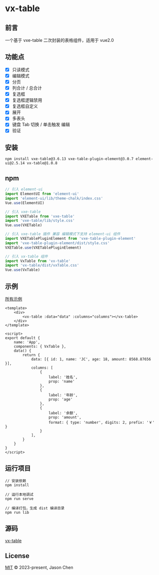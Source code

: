 # vx-table
## 前言

一个基于 vxe-table 二次封装的表格组件，适用于 vue2.0

## 功能点

- [x] 只读模式
- [x] 编辑模式
- [x] 分页
- [x] 列合计 / 总合计
- [x] 复选框
- [x] 复选框逻辑禁用
- [x] 复选框自定义
- [x] 展开
- [x] 多表头
- [x] 键盘 Tab 切换 / 单击触发 编辑
- [x] 验证

## 安装

```shell
npm install vxe-table@3.6.13 vxe-table-plugin-element@3.0.7 element-ui@2.5.14 vx-table@1.0.8
```

## npm

```javascript
// 引入 element-ui
import ElementUI from 'element-ui'
import 'element-ui/lib/theme-chalk/index.css'
Vue.use(ElementUI)

// 引入 vxe-table
import VXETable from 'vxe-table'
import 'vxe-table/lib/style.css'
Vue.use(VXETable)

// 引入 vxe-table 插件 兼容 编辑模式下支持 element-ui 组件
import VXETablePluginElement from 'vxe-table-plugin-element'
import 'vxe-table-plugin-element/dist/style.css'
VXETable.use(VXETablePluginElement)

// 引入 vx-table 组件
import VxTable from 'vx-table'
import 'vx-table/dist/vxTable.css'
Vue.use(VxTable)

```

## 示例

[所有示例](https://github.com/jcyicai/vx-table/blob/main/src/App.vue)

```vue
<template>
    <div>
    	<vx-table :data="data" :columns="columns"></vx-table>
    </div>
</template>

<script>
export default {
	name: 'App',
	components: { VxTable },
	data() {
		return {
			data: [{ id: 1, name: 'JC', age: 18, amount: 8568.87656 }],
            columns: [
				{
					label: '姓名',
					prop: 'name'
				},
				{
					label: '年龄',
					prop: 'age'
				},
				{
					label: '余额',
					prop: 'amount',
					format: { type: 'number', digits: 2, prefix: '￥' }
				}
			],
		}
	}
}
</script>
```

## 运行项目

```shell
// 安装依赖
npm install

// 运行本地调试
npm run serve

// 编译打包，生成 dist 编译目录
npm run lib
```

## 源码

[vx-table](https://github.com/jcyicai/vx-table)

## License

[MIT](LICENSE) © 2023-present, Jason Chen